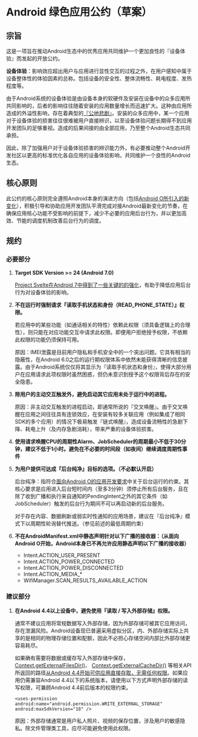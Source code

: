 # Android 绿色应用公约（草案）

## 宗旨

这是一项旨在推动Android生态中的优秀应用共同维护一个更加良性的『设备体验』而发起的开放公约。

**设备体验**：影响效应超出用户与应用进行显性交互的过程之外，在用户感知中属于设备整体性的体验因素的总称。包括设备的安全性、整体流畅性、耗电程度、发热程度等。

由于Android系统的设备体验是由设备本身的软硬件及安装在设备中的众多应用所共同影响的，后者的影响往往随着安装的应用数量增长而迅速扩大。这种由应用所造成的外溢性影响，存在着典型的[『公地悲剧』](http://baike.baidu.com/item/%E5%85%AC%E5%9C%B0%E6%82%B2%E5%89%A7)。安装的众多应用中，某一个应用对于设备体验的损害往往很难被用户直接辨识，以至设备体验问题长期得不到应用开发团队的足够重视。造成的后果间接的由全部应用，乃至整个Android生态共同承担。

因此，除了加强用户对于设备体验损害的辨识能力外，有必要推动整个Android开发社区以更高的标准优化各自应用的设备体验影响，共同维护一个良性的Android生态。

## 核心原则

此公约的核心原则完全遵照Android本身的演进方向（包括[Android O所引入的新变化](https://developer.android.google.cn/preview/behavior-changes.html)），积极引导和协助应用开发团队平滑完成对接Android最新变化的节奏，在确保应用核心功能不受影响的前提下，减少不必要的应用后台行为，并以更加高效、节能的调度机制改善后台行为的调度。

## 规约

### 必要部分

1. **Target SDK Version >= 24 (Android 7.0)**

   [Project Svelte在Android 7中得到了一些关键的的强化](https://developer.android.google.cn/about/versions/nougat/android-7.0-changes.html#bg-opt)，有助于降低应用后台行为对设备体验的影响。

2. **不在运行时强制请求『读取手机状态和身份（READ_PHONE_STATE）』权限。**

   若应用中的某些功能（如通话相关的特性）依赖此权限（须具备逻辑上的合理性），则只能在对应功能交互中请求此权限。即便用户拒绝授予权限，不依赖此权限的功能仍须保持可用。

   原因：IMEI泄露是目前用户隐私和手机安全中的一个突出问题。它具有相当的隐蔽性，在Android 6.0之后的运行期权限体系中依然未能获得清晰的信息披露。由于Android系统仅仅将其显示为『读取手机状态和身份』，使得大部分用户在应用请求此项权限时虽然困惑，但仍未意识到授予这个权限背后存在的安全隐患。

3. **除用户的主动交互触发外，避免启动其它应用未处于运行中的进程。**

   原因：非主动交互触发的进程启动，即通常所说的『交叉唤醒』。由于交叉唤醒在应用之间往往具有连锁效应，在安装有较多关联应用（例如集成了相同SDK的多个应用）的情况下极易触发『链式唤醒』，造成设备流畅性的急剧下降、耗电上升（及内存急剧消耗），带来严重的设备体验损害。

4. **使用请求唤醒CPU的周期性Alarm、JobScheduler的周期最小不低于30分钟，建议不低于1小时。避免在不必要的时间段（如夜间）继续调度周期性事件**

5. **为用户提供可达成『后台纯净』目标的选项。（不必默认开启）**

   后台纯净：指符合[面向Android O的应用开发要求](https://developer.android.google.cn/preview/features/background.html#services)中关于后台运行的约束。其核心要求是应用进入后台短时间内（至多3分钟）须停止所有后台服务，且在除了收到广播和执行来自通知的PendingIntent之外的其它条件（如JobScheduler）触发的后台行为期间不可以再启动新的后台服务。

   对于存在内容、数据刷新或弱实时性通知的应用场景，建议在『后台纯净』模式下以周期性轮询替代推送。（参见前述的最低周期约束）

6. **不在AndroidManifest.xml中静态声明针对以下广播的接收器：（从面向Android O开始，Android本身已不再允许应用静态声明以下广播的接收器）**

   * Intent.ACTION_USER_PRESENT
   * Intent.ACTION_POWER_CONNECTED
   * Intent.ACTION_POWER_DISCONNECTED
   * Intent.ACTION_MEDIA_*
   * WifiManager.SCAN_RESULTS_AVAILABLE_ACTION

### 建议部分

1. **在Android 4.4以上设备中，避免使用『读取 / 写入外部存储』权限。**

   通常不建议应用将常规数据写入外部存储，因为外部存储可被其它应用访问，存在泄漏风险。Android设备现已普遍采用虚拟分区，内、外部存储实际上共享的是相同的物理存储位置和配额，因此不必担心存储空间内部比外部存储更容易耗尽。

   如果确有需要将数据或缓存写入外部存储中保存，[Context.getExternalFilesDir()](https://developer.android.google.cn/reference/android/content/Context.html#getExternalFilesDir(java.lang.String))、 [Context.getExternalCacheDir()](https://developer.android.google.cn/reference/android/content/Context.html#getExternalCacheDir()) 等相关API所返回的路径[从Android 4.4开始可供应用直接存取，无需任何权限](https://developer.android.google.cn/reference/android/Manifest.permission.html#WRITE_EXTERNAL_STORAGE)。如果应用仍需兼容Android 4.4以下的系统版本，请使用以下方式声明外部存储的读写权限，可兼顾Android 4.4前后版本的权限约束。

   `<uses-permission android:name="android.permission.WRITE_EXTERNAL_STORAGE" android:maxSdkVersion="18" />`

   原因：外部存储通常是用户私人照片、视频的保存位置，涉及用户的敏感隐私。除文件管理类工具，应尽可能避免使用此权限。
